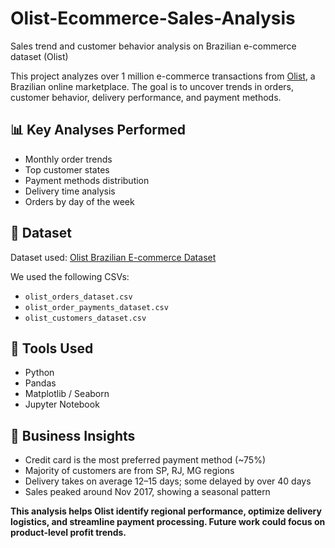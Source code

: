# Olist-Ecommerce-Sales-Analysis
Sales trend and customer behavior analysis on Brazilian e-commerce dataset (Olist)


This project analyzes over 1 million e-commerce transactions from [Olist](https://www.kaggle.com/datasets/olistbr/brazilian-ecommerce), a Brazilian online marketplace. The goal is to uncover trends in orders, customer behavior, delivery performance, and payment methods.

## 📊 Key Analyses Performed
- Monthly order trends
- Top customer states
- Payment methods distribution
- Delivery time analysis
- Orders by day of the week

## 📁 Dataset
Dataset used: [Olist Brazilian E-commerce Dataset](https://www.kaggle.com/datasets/olistbr/brazilian-ecommerce)

We used the following CSVs:
- `olist_orders_dataset.csv`
- `olist_order_payments_dataset.csv`
- `olist_customers_dataset.csv`

## 📌 Tools Used
- Python
- Pandas
- Matplotlib / Seaborn
- Jupyter Notebook

## 🧠 Business Insights
- Credit card is the most preferred payment method (~75%)
- Majority of customers are from SP, RJ, MG regions
- Delivery takes on average 12–15 days; some delayed by over 40 days
- Sales peaked around Nov 2017, showing a seasonal pattern

**This analysis helps Olist identify regional performance, optimize delivery logistics, and streamline payment processing. Future work could focus on product-level profit trends.**
